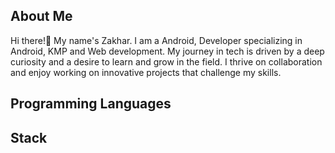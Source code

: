 ## About Me

Hi there!👋 My name's Zakhar. I am a Android,  Developer specializing in Android, KMP and Web development. My journey in tech is driven by a deep curiosity and a desire to learn and grow in the field. I thrive on collaboration and enjoy working on innovative projects that challenge my skills.

## Programming Languages


## Stack

